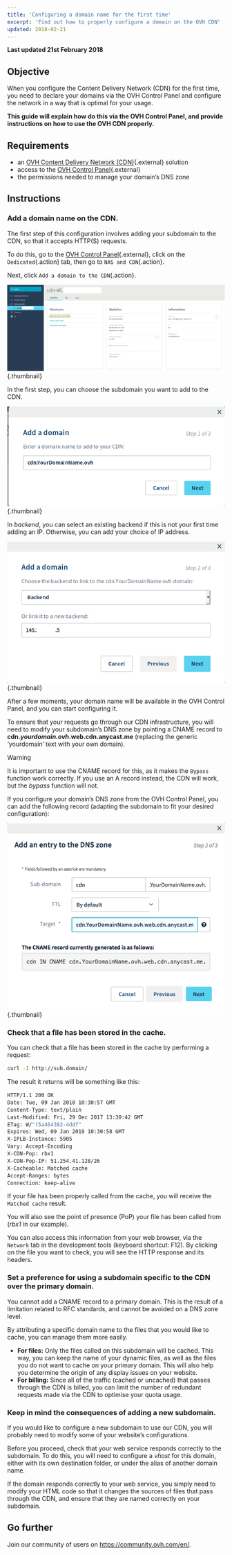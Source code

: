 ```yaml
---
title: 'Configuring a domain name for the first time'
excerpt: 'Find out how to properly configure a domain on the OVH CDN'
updated: 2018-02-21
---
```


**Last updated 21st February 2018**


## Objective

When you configure the Content Delivery Network (CDN) for the first time, you need to declare your domains via the OVH Control Panel and configure the network in a way that is optimal for your usage.

**This guide will explain how do this via the OVH Control Panel, and provide instructions on how to use the OVH CDN properly.**


## Requirements

- an [OVH Content Delivery Network (CDN)](https://www.ovh.co.uk/cdn/){.external} solution
- access to the [OVH Control Panel](https://www.ovh.com/auth/?action=gotomanager&from=https://www.ovh.co.uk/&ovhSubsidiary=GB){.external}
- the permissions needed to manage your domain’s DNS zone
 
 

## Instructions

### Add a domain name on the CDN.

The first step of this configuration involves adding your subdomain to the CDN, so that it accepts HTTP(S) requests.

To do this, go to the [OVH Control Panel](https://www.ovh.com/auth/?action=gotomanager&from=https://www.ovh.co.uk/&ovhSubsidiary=GB){.external}, click on the `Dedicated`{.action} tab, then go to `NAS and CDN`{.action}.

Next, click `Add a domain to the CDN`{.action}.

![CDN Control Panel](images/cdn_customer_panel.png){.thumbnail}

In the first step, you can choose the subdomain you want to add to the CDN.

![Add a subdomain name on the CDN](images/add_cdn_domain_step_1.png){.thumbnail}

In *backend*, you can select an existing backend if this is not your first time adding an IP. Otherwise, you can add your choice of IP address.

![Add a backend](images/add_cdn_domain_step_2.png){.thumbnail}


After a few moments, your domain name will be available in the OVH Control Panel, and you can start configuring it.

To ensure that your requests go through our CDN infrastructure, you will need to modify your subdomain’s DNS zone by pointing a CNAME record to **cdn.*yourdomain.ovh*.web.cdn.anycast.me** (replacing the generic ‘yourdomain’ text with your own domain).


> [!warning]
>
> It is important to use the CNAME record for this, as it makes the `Bypass` function work correctly. If you use an A record instead, the CDN will work, but the *bypass* function will not.
>


If you configure your domain’s DNS zone from the OVH Control Panel, you can add the following record (adapting the subdomain to fit your desired configuration):

![Name of photo](images/cname_field.png){.thumbnail}

 

### Check that a file has been stored in the cache.

You can check that a file has been stored in the cache by performing a request:

```sh
curl -I http://sub.domain/
```

The result it returns will be something like this:

```bash
HTTP/1.1 200 OK
Date: Tue, 09 Jan 2018 10:30:57 GMT
Content-Type: text/plain
Last-Modified: Fri, 29 Dec 2017 13:30:42 GMT
ETag: W/"(5a464382-4ddf"
Expires: Wed, 09 Jan 2019 10:30:58 GMT
X-IPLB-Instance: 5905
Vary: Accept-Encoding
X-CDN-Pop: rbx1
X-CDN-Pop-IP: 51.254.41.128/26
X-Cacheable: Matched cache
Accept-Ranges: bytes
Connection: keep-alive
```

If your file has been properly called from the cache, you will receive the `Matched cache` result.

You will also see the point of presence (PoP) your file has been called from (*rbx1* in our example).

You can also access this information from your web browser, via the `Network` tab in the development tools (keyboard shortcut: F12). By clicking on the file you want to check, you will see the HTTP response and its headers.


### Set a preference for using a subdomain specific to the CDN over the primary domain.

You cannot add a CNAME record to a primary domain. This is the result of a limitation related to RFC standards, and cannot be avoided on a DNS zone level.

By attributing a specific domain name to the files that you would like to cache, you can manage them more easily.

- **For files:** Only the files called on this subdomain will be cached. This way, you can keep the name of your dynamic files, as well as the files you do not want to cache on your primary domain. This will also help you determine the origin of any display issues on your website.
- **For billing:** Since all of the traffic (cached or uncached) that passes through the CDN is billed, you can limit the number of redundant requests made via the CDN to optimise your quota usage.


### Keep in mind the consequences of adding a new subdomain.

If you would like to configure a new subdomain to use our CDN, you will probably need to modify some of your website’s configurations.

Before you proceed, check that your web service responds correctly to the subdomain. To do this, you will need to configure a *vhost* for this domain, either with its own destination folder, or under the alias of another domain name.

If the domain responds correctly to your web service, you simply need to modify your HTML code so that it changes the sources of files that pass through the CDN, and ensure that they are named correctly on your subdomain.

 
## Go further

Join our community of users on <https://community.ovh.com/en/>.